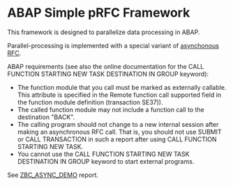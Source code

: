 # ABAP Simple pRFC Framework

This framework is designed to parallelize data processing in ABAP.

Parallel-processing is implemented with a special variant of [asynchonous RFC](https://help.sap.com/viewer/7bfe8cdcfbb040dcb6702dada8c3e2f0/1709%20000/en-US/4d909309eba36e73e10000000a15822b.html). 

ABAP requirements (see also the online documentation for the CALL FUNCTION STARTING NEW TASK DESTINATION IN GROUP keyword):

- The function module that you call must be marked as externally callable. This attribute is specified in the Remote function call supported field in the function module definition (transaction SE37)).
- The called function module may not include a function call to the destination "BACK".
- The calling program should not change to a new internal session after making an asynchronous RFC call. That is, you should not use SUBMIT or CALL TRANSACTION in such a report after using CALL FUNCTION STARTING NEW TASK.
- You cannot use the CALL FUNCTION STARTING NEW TASK DESTINATION IN GROUP keyword to start external programs.

See [ZBC_ASYNC_DEMO](https://github.com/MikeSidorochkin/ABAP-Simple-pRFC-Framework/blob/main/zbc_async_demo.prog.abap) report.
